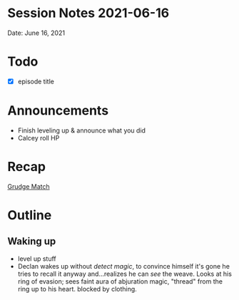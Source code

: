 # Session Notes 2021-06-16

Date: June 16, 2021

# Todo

- [x]  episode title

# Announcements

- Finish leveling up & announce what you did
- Calcey roll HP

# Recap

[Grudge Match](../../logbook/Grudge%20Match.md) 

# Outline

## Waking up

- level up stuff
- Declan wakes up without *detect magic*, to convince himself it's gone he tries to recall it anyway and...realizes he can *see* the weave. Looks at his ring of evasion; sees faint aura of abjuration magic, "thread" from the ring up to his heart. blocked by clothing.